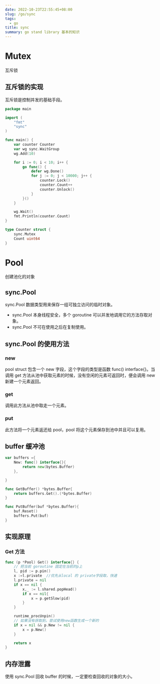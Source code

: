 ```yaml
---
date: 2022-10-23T22:55:45+08:00
slug: /go/sync
tags:
  - go
title: sync
summary: go stand library 基本的知识
---
```

# **Mutex**

互斥锁

## 互斥锁的实现

互斥锁是控制并发的基础手段。

```go
package main

import (
	"fmt"
	"sync"
)

func main() {
	var counter Counter
	var wg sync.WaitGroup
	wg.Add(10)

	for i := 0; i < 10; i++ {
		go func() {
			defer wg.Done()
			for j := 0; j < 10000; j++ {
				counter.Lock()
				counter.Count++
				counter.Unlock()
			}
		}()
	}

	wg.Wait()
	fmt.Println(counter.Count)
}

type Counter struct {
	sync.Mutex
	Count uint64
}
```

# Pool

创建池化的对象

## sync.Pool

sync.Pool 数据类型用来保存一组可独立访问的临时对象。

- sync.Pool 本身线程安全，多个 goroutine 可以并发地调用它的方法存取对象。
- sync.Pool 不可在使用之后在复制使用。

## sync.Pool 的使用方法

### new

pool struct 包含一个 new 字段，这个字段的类型是函数 func() interface{}。当调用 get 方法从池中获取元素的时候，没有空闲的元素可返回时，便会调用 new 新建一个元素返回。

### get

调用此方法从池中取走一个元素。

### put

此方法将一个元素返还给 pool，pool 将这个元素保存到池中并且可以复用。

## buffer 缓冲池

```go
var buffers ={
	New: func() interface{}{
		return new(bytes.Buffer)
	},

}

func GetBuffer() *bytes.Buffer{
	return buffers.Get().(*bytes.Buffer)
}

func PutBuffer(buf *bytes.Buffer){
	buf.Reset()
	buffers.Put(buf)
}
```

## 实现原理

### Get 方法

```go
func (p *Pool) Get() interface{} {
	// 把当前 goroutine 固定在当前的p上
	l, pid := p.pin()
	x :=l.private  //优先从local 的 private字段取，快速
	l.private = nil
	if x == nil {
		x,_ := l.shared.popHead()
		if x == nil{
			x = p.getSlow(pid)
		}
	}

	runtime_procUnpin()
	// 如果没有获取到，尝试使用new函数生成一个新的
	if x = nil && p.New != nil {
		x = p.New()
	}

	return x
}
```

## 内存泄露

使用 sync.Pool 回收 buffer 的时候，一定要检查回收的对象的大小。
